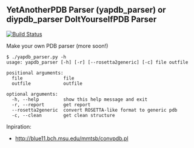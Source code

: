 YetAnotherPDB Parser (yapdb_parser) or diypdb_parser DoItYourselfPDB Parser
-------------------------------------------------


[![Build Status](https://travis-ci.org/m4rx9/yapdb_parser.svg?branch=master)](https://travis-ci.org/m4rx9/yapdb_parser)

Make your own PDB parser (more soon!)

    $ ./yapdb_parser.py -h
    usage: yapdb_parser [-h] [-r] [--rosetta2generic] [-c] file outfile
    
    positional arguments:
      file               file
      outfile            outfile
    
    optional arguments:
      -h, --help         show this help message and exit
      -r, --report       get report
      --rosetta2generic  convert ROSETTA-like format to generic pdb
      -c, --clean        get clean structure

Inpiration:

+ http://blue11.bch.msu.edu/mmtsb/convpdb.pl
